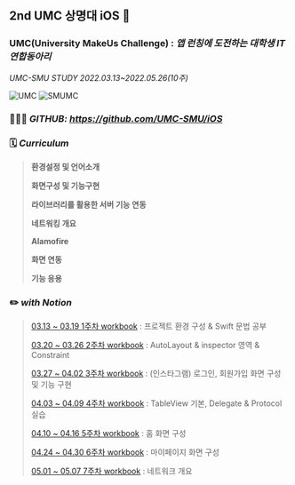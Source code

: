 ## **2nd UMC 상명대 iOS 🍎**
### UMC(University MakeUs Challenge) : *앱 런칭에 도전하는 대학생 IT 연합동아리*
*UMC-SMU STUDY 2022.03.13~2022.05.26(10주)* 

![UMC](https://user-images.githubusercontent.com/69234788/158747758-01091eb0-76e6-4f07-a304-939de479dd07.png)
![SMUMC](https://user-images.githubusercontent.com/69234788/158748457-0e9607b3-ee06-4ad3-9310-dc6554907e0d.png) 

### 👩🏻‍🎓 *GITHUB: https://github.com/UMC-SMU/iOS*

### 🗓 *Curriculum*
> **환경설정 및 언어소개**
> 
> **화면구성 및 기능구현**
> 
> **라이브러리를 활용한 서버 기능 연동**
> 
> **네트워킹 개요**
> 
> **Alamofire**
> 
> **화면 연동**
> 
> **기능 응용**

### ✏️ *with Notion*
> [03.13 ~ 03.19 1주차 workbook](https://marked-insect-edd.notion.site/1-Work-Book-52d69408289742dd9a0bb64e0a8dfd8b) : 프로젝트 환경 구성 & Swift 문법 공부
> 
> [03.20 ~ 03.26 2주차 workbook](https://marked-insect-edd.notion.site/iOS-2-7ea86808a08a49fd8048f28a28b2f1a5) : AutoLayout & inspector 영역 & Constraint
>
> [03.27 ~ 04.02 3주차 workbook](https://marked-insect-edd.notion.site/iOS-3-64f076c870c040e0a7cc40e07aaf0725) : (인스타그램) 로그인, 회원가입 화면 구성 및 기능 구현
>
> [04.03 ~ 04.09 4주차 workbook](https://marked-insect-edd.notion.site/iOS-4-03fa3e8c058e4517b9cd480f9ef178ad) : TableView 기본, Delegate & Protocol 실습
>
> [04.10 ~ 04.16 5주차 workbook](https://marked-insect-edd.notion.site/iOS-5-08e2ebfe4e714da19baa1c76cad29c23) : 홈 화면 구성
> 
> [04.24 ~ 04.30 6주차 workbook](https://marked-insect-edd.notion.site/iOS-6-78372c8678794c31b6b15a65a416e414) : 마이페이지 화면 구성
>
> [05.01 ~ 05.07 7주차 workbook](https://marked-insect-edd.notion.site/iOS-7-056e663cee974bfe8ff3b5e87b30d526) : 네트워크 개요
